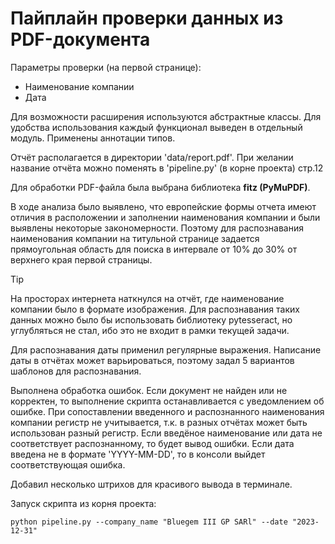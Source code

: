 # Пайплайн проверки данных из PDF-документа

Параметры проверки (на первой странице):
- Наименование компании
- Дата

Для возможности расширения используются абстрактные классы.
Для удобства использования каждый функционал выведен в отдельный модуль.
Применены аннотации типов.

Отчёт располагается в директории 'data/report.pdf'.
При желании название отчёта можно поменять в 'pipeline.py' (в корне проекта) стр.12

Для обработки PDF-файла была выбрана библиотека **fitz (PyMuPDF)**.

В ходе анализа было выявлено, что европейские формы отчета имеют отличия в расположении и заполнении наименования компании 
и были выявлены некоторые закономерности. Поэтому для распознавания наименования компании на титульной странице задается
прямоугольная область для поиска в интервале от 10% до 30% от верхнего края первой страницы.

>[!TIP]
>На просторах интернета наткнулся на отчёт, где наименование компании было в формате изображения. Для распознавания 
таких данных можно было бы использовать библиотеку pytesseract, но углубляться не стал, ибо это не входит в рамки текущей задачи.

Для распознавания даты применил регулярные выражения. Написание даты в отчётах может варьироваться, поэтому задал 5 вариантов
шаблонов для распознавания.

Выполнена обработка ошибок. Если документ не найден или не корректен, то выполнение скрипта останавливается с уведомлением об ошибке.
При сопоставлении введенного и распознанного наименования компании регистр не учитывается, т.к. в разных отчётах может быть использован разный регистр.
Если введёное наименование или дата не соответствует распознанному, то будет вывод ошибки.
Если дата введена не в формате 'YYYY-MM-DD', то в консоли выйдет соответствующая ошибка.

Добавил несколько штрихов для красивого вывода в терминале.

Запуск скрипта из корня проекта:
```shell
python pipeline.py --company_name "Bluegem III GP SARl" --date "2023-12-31"
```